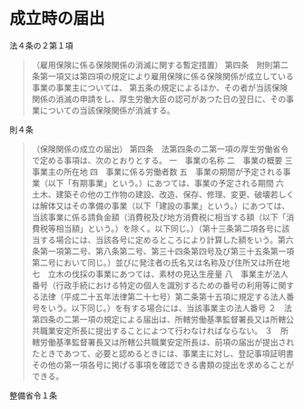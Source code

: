 # 成立時の届出
法４条の２第１項
> （雇用保険に係る保険関係の消滅に関する暫定措置）
> 第四条　附則第二条第一項又は第四項の規定により雇用保険に係る保険関係が成立している事業の事業主については、
> 第五条の規定によるほか、その者が当該保険関係の消滅の申請をし、厚生労働大臣の認可があつた日の翌日に、その事業についての当該保険関係が消滅する。

則４条
> （保険関係の成立の届出）
第四条　法第四条の二第一項の厚生労働省令で定める事項は、次のとおりとする。
一　事業の名称
二　事業の概要
三　事業主の所在地
四　事業に係る労働者数
五　事業の期間が予定される事業（以下「有期事業」という。）にあつては、事業の予定される期間
六　土木、建築その他の工作物の建設、改造、保存、修理、変更、破壊若しくは解体又はその準備の事業（以下「建設の事業」という。）にあつては、当該事業に係る請負金額（消費税及び地方消費税に相当する額（以下「消費税等相当額」という。）を除く。以下同じ。）（第十三条第二項各号に該当する場合には、当該各号に定めるところにより計算した額をいう。第六条第一項第二号、第八条第二号、第三十四条第四号及び第三十五条第一項第二号において同じ。）並びに発注者の氏名又は名称及び住所又は所在地
七　立木の伐採の事業にあつては、素材の見込生産量
八　事業主が法人番号（行政手続における特定の個人を識別するための番号の利用等に関する法律（平成二十五年法律第二十七号）第二条第十五項に規定する法人番号をいう。以下同じ。）を有する場合には、当該事業主の法人番号
２　法第四条の二第一項の規定による届出は、所轄労働基準監督署長又は所轄公共職業安定所長に提出することによつて行わなければならない。
３　所轄労働基準監督署長又は所轄公共職業安定所長は、前項の届出が提出されたときであつて、必要と認めるときには、事業主に対し、登記事項証明書その他の第一項各号に掲げる事項を確認できる書類の提出を求めることができる。


整備省令１条


